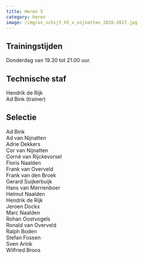 ```yaml
---
title: Heren 5
category: heren
image: /img/vv_schijf_h5_v_nijnatten_2016-2017.jpg
---
```


## Trainingstijden

Donderdag van 19.30 tot 21.00 uur.

## Technische staf

Hendrik de Rijk\
Ad Bink (trainer)

## Selectie

Ad Bink\
Ad van Nijnatten\
Adrie Dekkers\
Cor van Nijnatten\
Corné van Rijckevorsel\
Floris Naalden\
Frank van Overveld\
Frank van den Broek\
Gerard Suijkerbuijk\
Hans van Merrienboer\
Helmut Naalden\
Hendrik de Rijk\
Jeroen Dockx\
Marc Naalden\
Rohan Oostvogels\
Ronald van Overveld\
Ralph Boden\
Stefan Fossen\
Sven Arink\
Wilfried Broos

